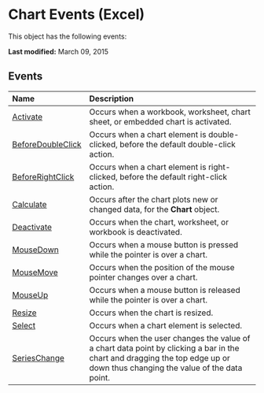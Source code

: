 
# Chart Events (Excel)
This object has the following events:

 **Last modified:** March 09, 2015


## Events



|**Name**|**Description**|
|:-----|:-----|
| [Activate](7b878d1b-3059-93cb-389a-a2633f613a4d.md)|Occurs when a workbook, worksheet, chart sheet, or embedded chart is activated.|
| [BeforeDoubleClick](406c6b9f-1182-5f5b-b954-afe10cd21a9b.md)|Occurs when a chart element is double-clicked, before the default double-click action.|
| [BeforeRightClick](d01f6911-2f6b-3118-27a2-dfafa48791ab.md)|Occurs when a chart element is right-clicked, before the default right-click action.|
| [Calculate](5510a6e9-5038-9bd2-8f7b-aa75427f48d4.md)|Occurs after the chart plots new or changed data, for the  **Chart** object.|
| [Deactivate](b843b64a-ad20-d160-1abb-88317114b44c.md)|Occurs when the chart, worksheet, or workbook is deactivated.|
| [MouseDown](6c4ef5ce-560e-a7d5-c602-99a999fb5535.md)|Occurs when a mouse button is pressed while the pointer is over a chart.|
| [MouseMove](b1277953-a882-f00f-2ac1-dd0cc49fef72.md)|Occurs when the position of the mouse pointer changes over a chart.|
| [MouseUp](45281aac-a4f6-390d-e767-a4fe2ee670fc.md)|Occurs when a mouse button is released while the pointer is over a chart.|
| [Resize](d1b7d0bb-d190-18f2-83f9-b91b637d80aa.md)|Occurs when the chart is resized.|
| [Select](00ea6501-e92e-5b95-f2b0-bb9b014bb5ec.md)|Occurs when a chart element is selected.|
| [SeriesChange](80a8058c-0445-0051-24d1-1a965c302790.md)|Occurs when the user changes the value of a chart data point by clicking a bar in the chart and dragging the top edge up or down thus changing the value of the data point.|
